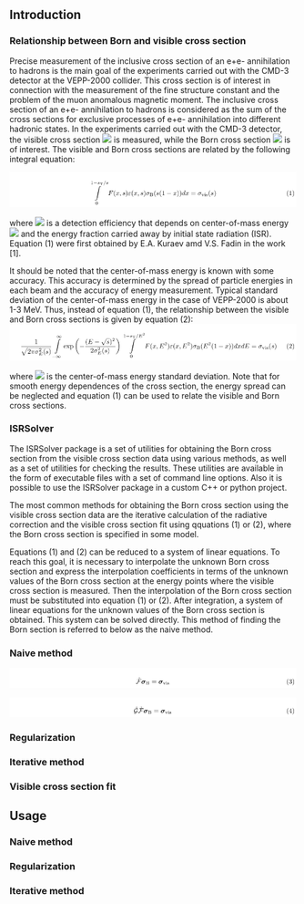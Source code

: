 ## Introduction
### Relationship between Born and visible cross section
Precise measurement of the inclusive cross section of an e+e- annihilation to hadrons is
the main goal of the experiments carried out with the CMD-3 detector at the VEPP-2000 collider. 
This cross section is of interest in connection with the measurement of the fine structure constant 
and the problem of the muon anomalous magnetic moment. The inclusive cross section of an e+e- 
annihilation to hadrons is considered as the sum of the cross sections for exclusive processes 
of e+e- annihilation into different hadronic states. In the experiments carried out with the CMD-3 
detector, the visible cross section <img src="https://render.githubusercontent.com/render/math?math=\large{\sigma_{\rm vis}}">
is measured, while the Born cross section <img src="https://render.githubusercontent.com/render/math?math=\large{\sigma_{\rm Born}}">
is of interest. The visible and Born cross sections are related by the following integral equation:

![equation Kuraev-Fadin](figures/equation1KuraevFadin.png)

where <img src="https://render.githubusercontent.com/render/math?math=\large{\varepsilon(x, s)}"> is a detection efficiency that depends on 
center-of-mass energy <img src="https://render.githubusercontent.com/render/math?math=\large{\sqrt{s}}"> and the energy fraction carried
away by initial state radiation (ISR). Equation (1) were first obtained by E.A. Kuraev amd V.S. Fadin in the work [1].

It should be noted that the center-of-mass energy is known with some accuracy. This accuracy is determined by the spread of particle energies in each beam and the accuracy of energy measurement. Typical standard deviation of the center-of-mass energy in the case of VEPP-2000 is about 1-3 MeV. Thus, instead of equation (1), the relationship between the visible and Born cross sections is given by equation (2):
![equation Kuraev-Fadin](figures/equation2KuraevFadinBlured.png)

where <img src="https://render.githubusercontent.com/render/math?math=\large{\sigma_{E}(s)}"> is the center-of-mass energy standard deviation. Note that for smooth energy dependences of the cross section, the energy spread can be neglected and equation (1) can be used to relate the visible and Born cross sections.

### ISRSolver
The ISRSolver package is a set of utilities for obtaining the Born cross section from the visible cross section data using various methods, as well as a set of utilities for checking the results. These utilities are available in the form of executable files with a set of command line options. Also it is possible to use the ISRSolver package in a custom C++ or python project.

The most common methods for obtaining the Born cross section using the visible cross section data are the iterative calculation of the radiative correction and the visible cross section fit using qquations (1) or (2), where the Born cross section is specified in some model. 

Equations (1) and (2) can be reduced to a system of linear equations. To reach this goal, it is necessary to interpolate the unknown Born cross section and express the interpolation coefficients in terms of the unknown values of the Born cross section at the energy points where the visible cross section is measured. Then the interpolation of the Born cross section must be substituted into equation (1) or (2). After integration, a system of linear equations for the unknown values of the Born cross section is obtained. This system can be solved directly. This method of finding the Born section is referred to below as the naive method.

### Naive method

![alt text](figures/equation3KuraevFadinSLE.png)

![alt text](figures/equation4KuraevFadinBluredSLE.png)

### Regularization

### Iterative method

### Visible cross section fit

## Usage

### Naive method

### Regularization

### Iterative method


